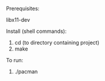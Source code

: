 Prerequisites:

libx11-dev


Install (shell commands):

1. cd (to directory containing project)
2. make


To run:

1. ./pacman
